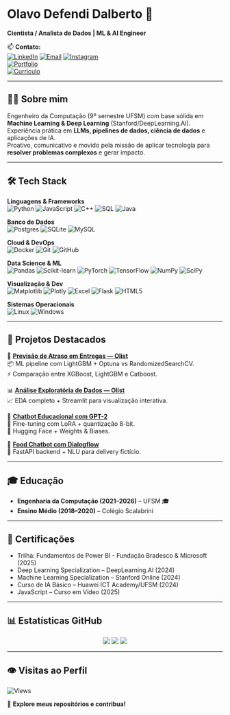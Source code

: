 # Olavo Defendi Dalberto 👋

**Cientista / Analista de Dados | ML & AI Engineer**


📫 **Contato:**  
[![LinkedIn](https://img.shields.io/badge/LinkedIn-0e76a8?style=for-the-badge&logo=linkedin&logoColor=white)](https://www.linkedin.com/in/olavo-defendi-dalberto-050144235) 
[![Email](https://img.shields.io/badge/Gmail-c0392b?style=for-the-badge&logo=gmail&logoColor=white)](mailto:olavodalberto921@gmail.com) 
[![Instagram](https://img.shields.io/badge/Instagram-e84393?style=for-the-badge&logo=instagram&logoColor=white)](https://www.instagram.com/dalbertolavo/)  
[![Portfolio](https://img.shields.io/badge/🌐%20Portfolio-00FFB3?style=for-the-badge&logo=firefox&logoColor=white)](https://olavodd42.vercel.app/)  
[![Currículo](https://img.shields.io/badge/📄%20Currículo-FF4C8B?style=for-the-badge&logo=googledocs&logoColor=white)](https://drive.google.com/file/d/1L-4K_zcXCpPtoCAwVGVzGsBEDiuaE2Gt/view?usp=sharing)


---

## 👨‍💻 Sobre mim
Engenheiro da Computação (9º semestre UFSM) com base sólida em **Machine Learning & Deep Learning** (Stanford/DeepLearning.AI).  
Experiência prática em **LLMs, pipelines de dados, ciência de dados** e aplicações de IA.  
Proativo, comunicativo e movido pela missão de aplicar tecnologia para **resolver problemas complexos** e gerar impacto.

---

## 🛠️ Tech Stack

**Linguagens & Frameworks**  
![Python](https://img.shields.io/badge/Python-3776AB?style=for-the-badge&logo=python&logoColor=white)
![JavaScript](https://img.shields.io/badge/JavaScript-F7DF1E?style=for-the-badge&logo=javascript&logoColor=black)
![C++](https://img.shields.io/badge/C++-00599C?style=for-the-badge&logo=c%2B%2B&logoColor=white)
![SQL](https://img.shields.io/badge/SQL-4479A1?style=for-the-badge&logo=postgresql&logoColor=white)
![Java](https://img.shields.io/badge/Java-ED8B00?style=for-the-badge&logo=openjdk&logoColor=white)

**Banco de Dados**  
![Postgres](https://img.shields.io/badge/PostgreSQL-316192?style=for-the-badge&logo=postgresql&logoColor=white)
![SQLite](https://img.shields.io/badge/SQLite-07405E?style=for-the-badge&logo=sqlite&logoColor=white)
![MySQL](https://img.shields.io/badge/MySQL-005C84?style=for-the-badge&logo=mysql&logoColor=white)

**Cloud & DevOps**  
![Docker](https://img.shields.io/badge/Docker-2496ED?style=for-the-badge&logo=docker&logoColor=white)
![Git](https://img.shields.io/badge/Git-F05032?style=for-the-badge&logo=git&logoColor=white)
![GitHub](https://img.shields.io/badge/GitHub-000000?style=for-the-badge&logo=github&logoColor=white)

**Data Science & ML**  
![Pandas](https://img.shields.io/badge/Pandas-150458?style=for-the-badge&logo=pandas&logoColor=white)
![Scikit-learn](https://img.shields.io/badge/Scikit--Learn-F7931E?style=for-the-badge&logo=scikit-learn&logoColor=white)
![PyTorch](https://img.shields.io/badge/PyTorch-EE4C2C?style=for-the-badge&logo=pytorch&logoColor=white)
![TensorFlow](https://img.shields.io/badge/TensorFlow-FF6F00?style=for-the-badge&logo=tensorflow&logoColor=white)
![NumPy](https://img.shields.io/badge/NumPy-013243?style=for-the-badge&logo=numpy&logoColor=white)
![SciPy](https://img.shields.io/badge/SciPy-0C55A5?style=for-the-badge&logo=scipy&logoColor=white)

**Visualização & Dev**  
![Matplotlib](https://img.shields.io/badge/Matplotlib-ffffff?style=for-the-badge&logo=Matplotlib&logoColor=black)
![Plotly](https://img.shields.io/badge/Plotly-3F4F75?style=for-the-badge&logo=plotly&logoColor=white)
![Excel](https://img.shields.io/badge/Excel-217346?style=for-the-badge&logo=microsoft-excel&logoColor=white)
![Flask](https://img.shields.io/badge/Flask-000000?style=for-the-badge&logo=flask&logoColor=white)
![HTML5](https://img.shields.io/badge/HTML5-E34F26?style=for-the-badge&logo=html5&logoColor=white)

**Sistemas Operacionais**  
![Linux](https://img.shields.io/badge/Linux-FCC624?style=for-the-badge&logo=linux&logoColor=black)
![Windows](https://img.shields.io/badge/Windows-0078D6?style=for-the-badge&logo=windows&logoColor=white)

---

## 📌 Projetos Destacados

🔮 **[Previsão de Atraso em Entregas — Olist](https://github.com/olavodd42/delay_forecast_olist)**  
📦 ML pipeline com LightGBM + Optuna vs RandomizedSearchCV.  
⚡ Comparação entre XGBoost, LightGBM e Catboost.  

📊 **[Análise Exploratória de Dados — Olist](https://github.com/olavodd42/analise_exploratoria_olist)**  
📈 EDA completo + Streamlit para visualização interativa.  

🤖 **[Chatbot Educacional com GPT-2](https://github.com/olavodd42/gpt2_chatbot_edu)**  
🎯 Fine-tuning com LoRA + quantização 8-bit.  
📡 Hugging Face + Weights & Biases.  

🍔 **[Food Chatbot com Dialogflow](https://github.com/olavodd42/food-chatbot-project)**  
🛒 FastAPI backend + NLU para delivery fictício.  

---

## 🎓 Educação
- **Engenharia da Computação (2021–2026)** – UFSM 🎓  
- **Ensino Médio (2018–2020)** – Colégio Scalabrini  

---

## 📜 Certificações
- Trilha: Fundamentos de Power BI - Fundação Bradesco & Microsoft (2025)
- Deep Learning Specialization – DeepLearning.AI (2024)  
- Machine Learning Specialization – Stanford Online (2024)  
- Curso de IA Básico – Huawei ICT Academy/UFSM (2024)  
- JavaScript – Curso em Vídeo (2025)  

---

## 📊 Estatísticas GitHub

<div align="center">
  <img src="https://github-readme-stats.vercel.app/api?username=olavodd42&show_icons=true&theme=tokyonight&hide_border=true&border_radius=10" />
  <img src="https://github-readme-stats.vercel.app/api/top-langs/?username=olavodd42&layout=donut&langs_count=8&theme=tokyonight&hide_border=true&border_radius=10" />
  <img src="https://github-readme-streak-stats.herokuapp.com/?user=olavodd42&theme=neon-dark&hide_border=true&border_radius=10" />
</div>

---

## 👁️ Visitas ao Perfil  
![Views](https://img.shields.io/badge/👁️%20Profile%20Views-00ffb3?style=for-the-badge&logo=github)

🌟 **Explore meus repositórios e contribua!**
